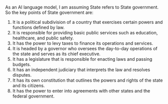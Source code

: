 

As an AI language model, I am assuming State refers to State government. So the key points of State government are:

1. It is a political subdivision of a country that exercises certain powers and functions defined by law.
2. It is responsible for providing basic public services such as education, healthcare, and public safety.
3. It has the power to levy taxes to finance its operations and services.
4. It is headed by a governor who oversees the day-to-day operations of the state and serves as its chief executive.
5. It has a legislature that is responsible for enacting laws and passing budgets.
6. It has an independent judiciary that interprets the law and resolves disputes.
7. It has its own constitution that outlines the powers and rights of the state and its citizens.
8. It has the power to enter into agreements with other states and the federal government.
